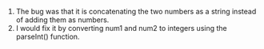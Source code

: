 1. The bug was that it is concatenating the two numbers as a string instead of adding them as numbers.
2. I would fix it by converting num1 and num2 to integers using the parseInt() function.